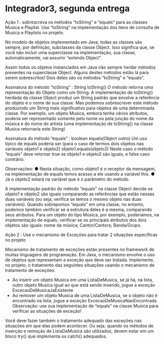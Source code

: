 # Integrador3, segunda entrega

Ação 1 : sobrescreva os métodos “toString” e “equals” para as classes Musica e Playlist.
Use “toString” na implementação dos itens de consulta de Musica e Playlists no projeto.

No modelo de objetos implementado em Java, todas as classes são sempre, por
definição, subclasses da classe Object. Isso significa que, se você não incluir uma superclasse
na implementação, sua classe, automaticamente, vai assumir “extends Object”. 

Assim todos os objetos instanciados em Java irão sempre herdar métodos presentes na
superclasse Object. Alguns destes métodos estão lá para serem sobrescritos! Dois deles são os
métodos “toString” e “equals”.

Assinatura do método “toString” : String toString()
O método retorna uma representação do Objeto como um String.
A implementação de toString() herdada da classe Object produz um String padrão que envolve
a referência do objeto e o nome de sua classe. Mas podemos sobrescrever este método
produzindo um String mais significativo para objetos de uma determinada classe.
Por exemplo, um objeto Musica, embora tenha vários atributos, poderia ser representado
somente pelo nome ou pela junção do nome da música e do nome do artista (uma
implementação de toString() na classe Musica retornaria este String)


Assinatura do método “equals” : boolean equals(Object outro)
Um uso típico de equals poderia ser (para o caso de termos dois objetos nas variáveis objeto1 e
objeto2)
  objeto1.equals(objeto2)
Neste caso o método “equals” deve retornar true se objeto1 e objeto2 são iguais, e false caso
contrário.

Observações:
  ● Nesta situação, como objeto1 é o receptor da mensagem, na implementação de equals
temos acesso a ele usando a variável this.
  ● Já o objeto2 estará na variável que é o parâmetro do método.
  
A implementação padrão do método “equals” na classe Object decide se objeto1 e objeto2 são
iguais comparando as referências que estão nessas duas variáveis (ou seja, verifica se temos o
mesmo objeto nas duas variáveis).
Quando sobrepomos “equals” em uma classe, no entanto, podemos também verificar se a
estrutura deles é a mesma, comparando seus atributos. Para um objeto do tipo Música, por
exemplo, poderíamos, na implementação de equals, verificar se os principais atributos dos dois
objetos são iguais: nome da música; Cantor/Cantora; Banda/Grupo.

Ação 2 : Use o mecanismo de Exceções para tratar 2 situações específicas no projeto

Mecanismo de tratamento de exceções estão presentes no framework de muitas linguagens de
programação. Em Java, o mecanismo envolve o uso de objetos que representam a exceção que
deve ser tratada.
Implemente, no projeto, o tratamento das seguintes situações usando o mecanismo de
tratamento de exceções:
  - Ao inserir um objeto Musica em uma ListaDeMusica, se já há, na lista, outro objeto
Musica igual ao que está sendo inserido, jogue a exceção ExcecaoDeMusicaJaExistente
  - Ao remover um objeto Musica de uma ListaDeMusica, se o objeto não é encontrado na
lista, jogue a exceção ExcecaoDeMusicaNaoEncontrada
Observação: use sua implementação de “equals” na classe Musica para verificar as situações
de exceção!

Você deve fazer também o tratamento adequado das exceções nas situações em que elas podem
acontecer. Ou seja, quando os métodos de inserção e remoção de ListaDeMusica são utilizados,
devem estar em um bloco try{} que implementa os catch() adequados.
